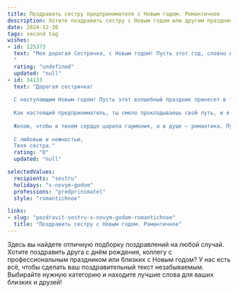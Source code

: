 ```yaml
---
title: Поздравить сестру предпринимателя с Новым годом. Романтичное
description: Хотите поздравить сестру с Новым годом или другим праздником? Наш ИИ создаст незабываемое поздравление, а вы обязательно выделитесь среди других.  
date: 2024-12-30
tags: second tag
wishes:
- id: 125373
  text: "Моя дорогая Сестричка, с Новым годом! Пусть этот год, словно волшебная сказка, подарит тебе исполнение всех желаний, а твой предпринимательский талант расцветет ярче самых прекрасных зимних звезд.  Пусть любовь и счастье согревают твое сердце, а успех будет верным спутником на твоем пути.  Я бесконечно люблю тебя и горжусь тобой!
  "
  rating: "undefined"
  updated: "null"
- id: 34133
  text: "Дорогая сестричка!
  
  С наступающим Новым годом! Пусть этот волшебный праздник принесет в твою жизнь яркие моменты, свежие идеи и неиссякаемую вдохновляющую силу для новых свершений.
  
  Как настоящий предприниматель, ты смело прокладываешь свой путь, и я уверена, что впереди тебя ждут чудесные успехи и новые горизонты. Пусть каждый день нового года будет наполнен счастьем, любовью и теплом.
  
  Желаю, чтобы в твоем сердце царила гармония, а в душе — романтика. Пускай рядом будут только верные и любящие люди, готовые поддержать в любых начинаниях.
  
  С любовью и нежностью,
  Твоя сестра."
  rating: "0"
  updated: "null"

selectedValues:
  recipients: "sestru"
  holidays: "s-novym-godom"
  professions: "predprinimatel"
  style: "romantichnoe"

links:
- slug: "pozdravit-sestru-s-novym-godom-romantichnoe"
  title: "Поздравить сестру с Новым годом. Романтичное"
---
```


Здесь вы найдете отличную подборку поздравлений на любой случай. 
Хотите поздравить друга с днём рождения, коллегу с профессиональным праздником или близких с Новым годом? У нас есть всё, чтобы сделать ваш поздравительный текст незабываемым. Выбирайте нужную категорию и находите лучшие слова для ваших близких и друзей!
